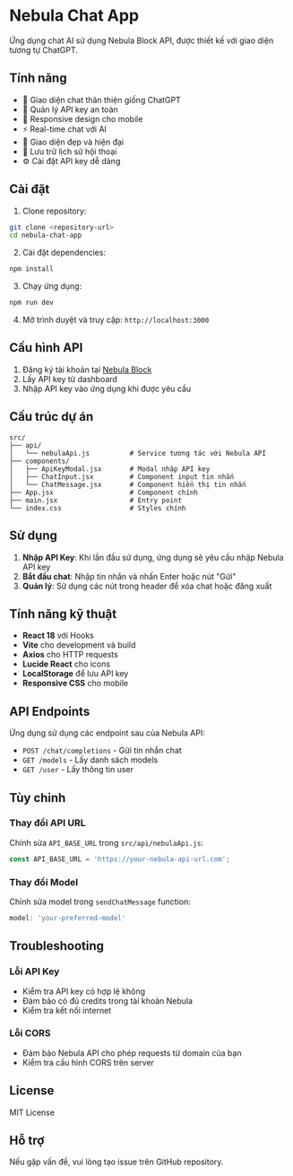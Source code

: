 # Nebula Chat App

Ứng dụng chat AI sử dụng Nebula Block API, được thiết kế với giao diện tương tự ChatGPT.

## Tính năng

- 💬 Giao diện chat thân thiện giống ChatGPT
- 🔐 Quản lý API key an toàn
- 📱 Responsive design cho mobile
- ⚡ Real-time chat với AI
- 🎨 Giao diện đẹp và hiện đại
- 🔄 Lưu trữ lịch sử hội thoại
- ⚙️ Cài đặt API key dễ dàng

## Cài đặt

1. Clone repository:
```bash
git clone <repository-url>
cd nebula-chat-app
```

2. Cài đặt dependencies:
```bash
npm install
```

3. Chạy ứng dụng:
```bash
npm run dev
```

4. Mở trình duyệt và truy cập: `http://localhost:3000`

## Cấu hình API

1. Đăng ký tài khoản tại [Nebula Block](https://nebula.computing.com)
2. Lấy API key từ dashboard
3. Nhập API key vào ứng dụng khi được yêu cầu

## Cấu trúc dự án

```
src/
├── api/
│   └── nebulaApi.js          # Service tương tác với Nebula API
├── components/
│   ├── ApiKeyModal.jsx       # Modal nhập API key
│   ├── ChatInput.jsx         # Component input tin nhắn
│   └── ChatMessage.jsx       # Component hiển thị tin nhắn
├── App.jsx                   # Component chính
├── main.jsx                  # Entry point
└── index.css                 # Styles chính
```

## Sử dụng

1. **Nhập API Key**: Khi lần đầu sử dụng, ứng dụng sẽ yêu cầu nhập Nebula API key
2. **Bắt đầu chat**: Nhập tin nhắn và nhấn Enter hoặc nút "Gửi"
3. **Quản lý**: Sử dụng các nút trong header để xóa chat hoặc đăng xuất

## Tính năng kỹ thuật

- **React 18** với Hooks
- **Vite** cho development và build
- **Axios** cho HTTP requests
- **Lucide React** cho icons
- **LocalStorage** để lưu API key
- **Responsive CSS** cho mobile

## API Endpoints

Ứng dụng sử dụng các endpoint sau của Nebula API:

- `POST /chat/completions` - Gửi tin nhắn chat
- `GET /models` - Lấy danh sách models
- `GET /user` - Lấy thông tin user

## Tùy chỉnh

### Thay đổi API URL
Chỉnh sửa `API_BASE_URL` trong `src/api/nebulaApi.js`:

```javascript
const API_BASE_URL = 'https://your-nebula-api-url.com';
```

### Thay đổi Model
Chỉnh sửa model trong `sendChatMessage` function:

```javascript
model: 'your-preferred-model'
```

## Troubleshooting

### Lỗi API Key
- Kiểm tra API key có hợp lệ không
- Đảm bảo có đủ credits trong tài khoản Nebula
- Kiểm tra kết nối internet

### Lỗi CORS
- Đảm bảo Nebula API cho phép requests từ domain của bạn
- Kiểm tra cấu hình CORS trên server

## License

MIT License

## Hỗ trợ

Nếu gặp vấn đề, vui lòng tạo issue trên GitHub repository. 